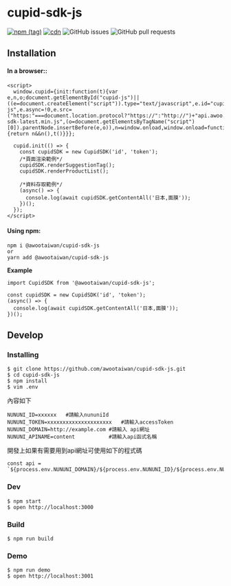 cupid-sdk-js
===
[![npm (tag)](https://img.shields.io/npm/v/@awootaiwan/cupid-sdk-js/latest?color=red)](https://www.npmjs.com/package/@awootaiwan/cupid-sdk-js) [![cdn](https://img.shields.io/badge/cdn-latest-orange)](https://api.awoo.org/libs/cupid-sdk-latest.min.js) ![GitHub issues](https://img.shields.io/github/issues/awootaiwan/cupid-sdk-js) ![GitHub pull requests](https://img.shields.io/github/issues-pr/awootaiwan/cupid-sdk-js)

## Installation
#### In a browser::
```
<script>
  window.cupid={init:function(t){var e,n,o;document.getElementById("cupid-js")||((e=document.createElement("script")).type="text/javascript",e.id="cupid-js",e.async=!0,e.src=("https:"===document.location.protocol?"https://":"http://")+"api.awoo.org/libs/cupid-sdk-latest.min.js",(o=document.getElementsByTagName("script")[0]).parentNode.insertBefore(e,o)),n=window.onload,window.onload=function(){return n&&n(),t()}}};

  cupid.init(() => {
    const cupidSDK = new CupidSDK('id', 'token');
    /*頁面渲染範例*/
    cupidSDK.renderSuggestionTag();
    cupidSDK.renderProductList();

    /*資料存取範例*/
    (async() => {
      console.log(await cupidSDK.getContentAll('日本,面膜'));
    })();
  });
</script>
```

#### Using npm:
```
npm i @awootaiwan/cupid-sdk-js
or
yarn add @awootaiwan/cupid-sdk-js
```

**Example**
```
import CupidSDK from '@awootaiwan/cupid-sdk-js';

const cupidSDK = new CupidSDK('id', 'token');
(async() => {
  console.log(await cupidSDK.getContentAll('日本,面膜'));
})();
```

## Develop

### Installing
```
$ git clone https://github.com/awootaiwan/cupid-sdk-js.git
$ cd cupid-sdk-js
$ npm install
$ vim .env
```
內容如下
```
NUNUNI_ID=xxxxxx   #請輸入nununiId
NUNUNI_TOKEN=xxxxxxxxxxxxxxxxxxxxx   #請輸入accessToken
NUNUNI_DOMAIN=http://example.com #請輸入 api網址
NUNUNI_APINAME=content           #請輸入api函式名稱
```

開發上如果有需要用到api網址可使用如下的程式碼
```
const api = `${process.env.NUNUNI_DOMAIN}/${process.env.NUNUNI_ID}/${process.env.NUNUNI_APINAME}`;
```
### Dev
```
$ npm start
$ open http://localhost:3000
```

### Build
```
$ npm run build
```

### Demo
```
$ npm run demo
$ open http://localhost:3001
```